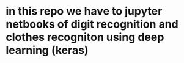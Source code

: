 # in this repo we have to jupyter netbooks of digit recognition and clothes recogniton using deep learning (keras)